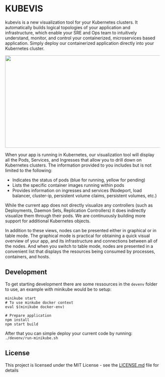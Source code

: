# KUBEVIS

kubevis is a new visualization tool for your Kubernetes clusters. It automatically builds logical topologies of your application and infrastructure, which enable your SRE and Ops team to intuitively understand, monitor, and control your containerized, microservices based application. Simply deploy our containerized application directly into your Kubernetes cluster. 

<img src="https://github.com/Mario-F/kubevis/blob/master/kubevis-preview.gif" width="600" height="300" />

When your app is running in Kubernetes, our visualization tool will display all the Pods, Services, and Ingresses that allow you to drill down on Kubernetes clusters. The information provided to you includes but is not limited to the following:

* Indicates the status of pods (blue for running, yellow for pending)
* Lists the specific container images running within pods
* Provides information on ingresses and services (Nodeport, load balancer, cluster-ip, persistent volume claims, persistent volumes, etc.)

While the current app does not directly visualize any controllers (such as Deployments, Daemon Sets, Replication Controllers) it does indirectly visualize them through their pods. We are continuously building more support for additional Kubernetes objects.

In addition to these views, nodes can be presented either in graphical or in table mode. The graphical mode is practical for obtaining a quick visual overview of your app, and its infrastructure and connections between all of the nodes. And when you switch to table mode, nodes are presented in a convenient list that displays the resources being consumed by processes, containers, and hosts.

## Development

To get starting development there are some ressources in the `devenv` folder to use, an example with minikube would be to setup:

```shell
minikube start
# To use minkube docker context
eval $(minikube docker-env)

# Prepare application
npm install
npm start build
```

After that you can simple deploy your current code by running: `./devenv/run-minikube.sh`

## License

This project is licensed under the MIT License - see the [LICENSE.md](https://github.com/Mario-F/kubevis/blob/master/LICENSE) file for details
